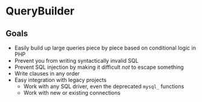 # QueryBuilder #

## Goals ##

- Easily build up large queries piece by piece based on conditional logic in PHP
- Prevent you from writing syntactically invalid SQL
- Prevent SQL injection by making it difficult *not* to escape something
- Write clauses in any order
- Easy integration with legacy projects
  - Work with any SQL driver, even the deprecated `mysql_` functions
  - Work with new or existing connections

